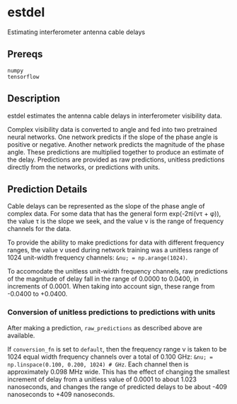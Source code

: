 # estdel

Estimating interferometer antenna cable delays
## Prereqs
```
numpy
tensorflow
```
## Description

estdel estimates the antenna cable delays in interferometer visibility data. 

Complex visibility data is converted to angle and fed into two pretrained neural networks. One network predicts if the slope of the phase angle is positive or negative. Another network predicts the magnitude of the phase angle. These predictions are multiplied together to produce an estimate of the delay. Predictions are provided as raw predictions, unitless predictions directly from the networks, or predictions with units.  

## Prediction Details

Cable delays can be represented as the slope of the phase angle of complex data. For some data that has the general form exp(-2&pi;i(&nu;&tau; + &phi;)), the value &tau; is the slope we seek, and the value &nu; is the range of frequency channels for the data.

To provide the ability to make predictions for data with different frequency ranges, the value &nu; used during network training was a unitless range of 1024 unit-width frequency channels: `&nu; = np.arange(1024)`. 

To accomodate the unitless unit-width frequency channels, raw predictions of the magnitude of delay fall in the range of 0.0000 to 0.0400, in increments of 0.0001. When taking into account sign, these range from -0.0400 to +0.0400.

### Conversion of unitless predictions to predictions with units

After making a prediction, `raw_predictions` as described above are available.

If `conversion_fn` is set to `default`, then the frequency range &nu; is taken to be 1024 equal width frequency channels over a total of 0.100 GHz: `&nu; = np.linspace(0.100, 0.200, 1024) # GHz`. Each channel then is approximately 0.098 MHz wide. This has the effect of changing the smallest increment of delay from a unitless value of 0.0001 to about 1.023 nanoseconds, and changes the range of predicted delays to be about -409 nanoseconds to +409 nanoseconds.





